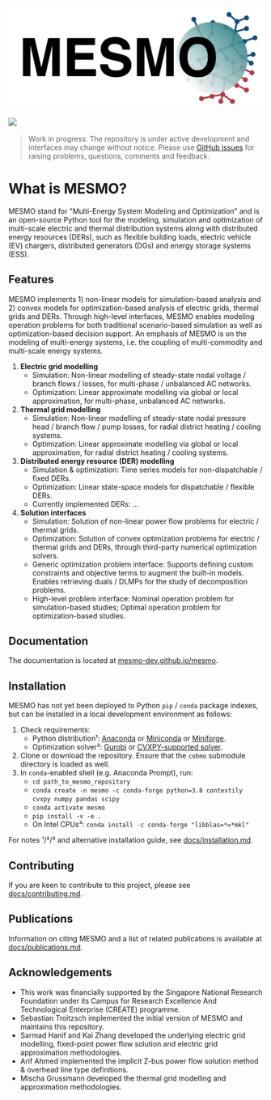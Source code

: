 ![](docs/assets/mesmo_logo.png)

[![](https://zenodo.org/badge/201130660.svg)](https://zenodo.org/badge/latestdoi/201130660)

> Work in progress: The repository is under active development and interfaces may change without notice. Please use [GitHub issues](https://github.com/mesmo-dev/mesmo/issues) for raising problems, questions, comments and feedback.

# What is MESMO?

MESMO stand for "Multi-Energy System Modeling and Optimization" and is an open-source Python tool for the modeling, simulation and optimization of multi-scale electric and thermal distribution systems along with distributed energy resources (DERs), such as flexible building loads, electric vehicle (EV) chargers, distributed generators (DGs) and energy storage systems (ESS).

## Features

MESMO implements 1) non-linear models for simulation-based analysis and 2) convex models for optimization-based analysis of electric grids, thermal grids and DERs. Through high-level interfaces, MESMO enables modeling operation problems for both traditional scenario-based simulation as well as optimization-based decision support. An emphasis of MESMO is on the modeling of multi-energy systems, i.e. the coupling of multi-commodity and multi-scale energy systems.

1. **Electric grid modelling**
    - Simulation: Non-linear modelling of steady-state nodal voltage / branch flows / losses, for multi-phase / unbalanced AC networks.
    - Optimization: Linear approximate modelling via global or local approximation, for multi-phase, unbalanced AC networks.
2. **Thermal grid modelling**
    - Simulation: Non-linear modelling of steady-state nodal pressure head / branch flow / pump losses, for radial district heating / cooling systems.
    - Optimization: Linear approximate modelling via global or local approximation, for radial district heating / cooling systems.
3. **Distributed energy resource (DER) modelling**
    - Simulation & optimization: Time series models for non-dispatchable / fixed DERs.
    - Optimization: Linear state-space models for dispatchable / flexible DERs.
    - Currently implemented DERs: ...
4. **Solution interfaces**
    - Simulation: Solution of non-linear power flow problems for electric / thermal grids.
    - Optimization: Solution of convex optimization problems for electric / thermal grids and DERs, through third-party numerical optimization solvers.
    - Generic optimization problem interface: Supports defining custom constraints and objective terms to augment the built-in models. Enables retrieving duals / DLMPs for the study of decomposition problems.
    - High-level problem interface: Nominal operation problem for simulation-based studies; Optimal operation problem for optimization-based studies.

## Documentation

The documentation is located at [mesmo-dev.github.io/mesmo](https://mesmo-dev.github.io/mesmo).

## Installation

MESMO has not yet been deployed to Python `pip` / `conda` package indexes, but can be installed in a local development environment as follows:

1. Check requirements:
    - Python distribution¹: [Anaconda](https://www.anaconda.com/distribution/) or [Miniconda](https://docs.conda.io/en/latest/miniconda.html) or [Miniforge](https://github.com/conda-forge/miniforge).
    - Optimization solver²: [Gurobi](http://www.gurobi.com/) or [CVXPY-supported solver](https://www.cvxpy.org/tutorial/advanced/index.html#choosing-a-solver).
2. Clone or download the repository. Ensure that the `cobmo` submodule directory is loaded as well.
3. In `conda`-enabled shell (e.g. Anaconda Prompt), run:
    - `cd path_to_mesmo_repository`
    - `conda create -n mesmo -c conda-forge python=3.8 contextily cvxpy numpy pandas scipy`
    - `conda activate mesmo`
    - `pip install -v -e .`
    - On Intel CPUs³: `conda install -c conda-forge "libblas=*=*mkl"`

For notes ¹/²/³ and alternative installation guide, see [docs/installation.md](docs/installation.md).

## Contributing

If you are keen to contribute to this project, please see [docs/contributing.md](./docs/contributing.md).

## Publications

Information on citing MESMO and a list of related publications is available at [docs/publications.md](docs/publications.md).

## Acknowledgements

- This work was financially supported by the Singapore National Research Foundation under its Campus for Research Excellence And Technological Enterprise (CREATE) programme.
- Sebastian Troitzsch implemented the initial version of MESMO and maintains this repository.
- Sarmad Hanif and Kai Zhang developed the underlying electric grid modelling, fixed-point power flow solution and electric grid approximation methodologies.
- Arif Ahmed implemented the implicit Z-bus power flow solution method & overhead line type definitions.
- Mischa Grussmann developed the thermal grid modelling and approximation methodologies.
